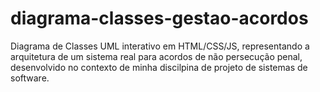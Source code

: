 # diagrama-classes-gestao-acordos
Diagrama de Classes UML interativo em HTML/CSS/JS, representando a arquitetura de um sistema real para acordos de não persecução penal, desenvolvido no contexto de minha discilpina de projeto de sistemas de software.
